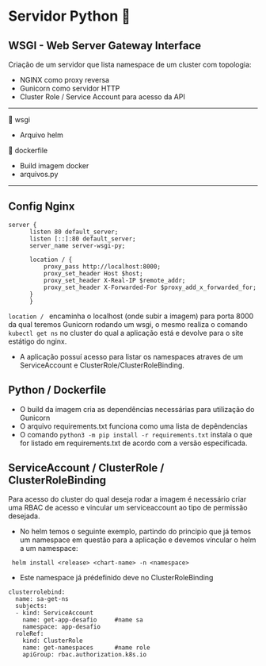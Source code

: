 # Servidor Python :snake:

## WSGI - Web Server Gateway Interface

Criação de um servidor que lista namespace de um cluster com topologia:

* NGINX como proxy reversa
* Gunicorn como servidor HTTP 
* Cluster Role / Service Account para acesso da API

---

:file_folder: wsgi
* Arquivo helm

:file_folder: dockerfile
* Build imagem docker
* arquivos.py

---

## Config Nginx

```
server {
      listen 80 default_server;
      listen [::]:80 default_server;
      server_name server-wsgi-py;

      location / {
          proxy_pass http://localhost:8000;
          proxy_set_header Host $host;
          proxy_set_header X-Real-IP $remote_addr;
          proxy_set_header X-Forwarded-For $proxy_add_x_forwarded_for;
      }
      }
```
```location / ``` encaminha o localhost (onde subir a imagem) para porta 8000 da qual teremos Gunicorn rodando um wsgi, o mesmo realiza o comando ```kubectl get ns``` no cluster do qual a aplicação está e devolve para o site estátigo do nginx.

* A aplicação possuí acesso para listar os namespaces atraves de um ServiceAccount e ClusterRole/ClusterRoleBinding.

## Python / Dockerfile

* O build da imagem cria as dependências necessárias para utilização do Gunicorn
* O arquivo requirements.txt funciona como uma lista de depêndencias 
* O comando ```python3 -m pip install -r requirements.txt``` instala o que for listado em requirements.txt de acordo com a versão especificada.

## ServiceAccount / ClusterRole / ClusterRoleBinding

Para acesso do cluster do qual deseja rodar a imagem é necessário criar uma RBAC de acesso e vincular um serviceaccount ao tipo de permissão desejada.

* No helm temos o seguinte exemplo, partindo do principio que já temos um namespace em questão para a aplicação e devemos víncular o helm a um namespace:

``` helm install <release> <chart-name> -n <namespace>```

* Este namespace já prédefinido deve no ClusterRoleBinding

```
clusterrolebind:
  name: sa-get-ns
  subjects:
  - kind: ServiceAccount
    name: get-app-desafio     #name sa
    namespace: app-desafio
  roleRef:
    kind: ClusterRole
    name: get-namespaces      #name role
    apiGroup: rbac.authorization.k8s.io
```
